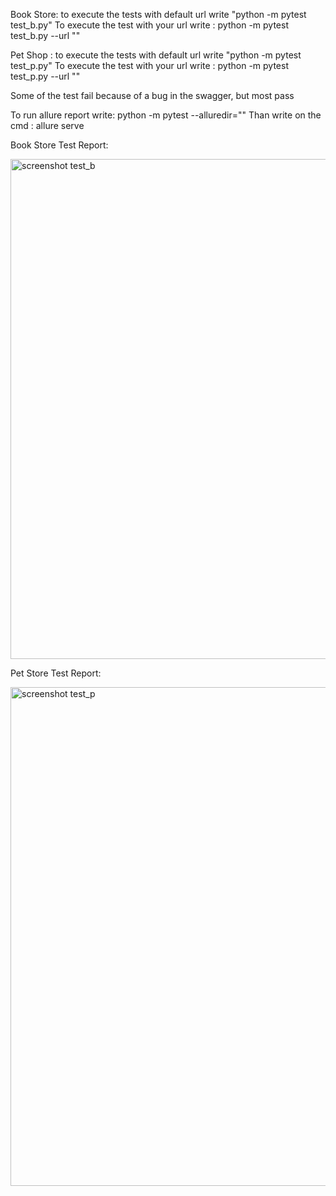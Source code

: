 Book Store: to execute the tests with default url write "python -m pytest test_b.py"
To execute the test with your url write : python -m pytest test_b.py --url "<your-url>"

Pet Shop : to execute the tests with default url write "python -m pytest test_p.py"
To execute the test with your url write : python -m pytest test_p.py --url "<your-url>"

Some of the test fail because of a bug in the swagger, but most pass


To run allure report write: python -m pytest --alluredir="<yourlocation>" <testname>
Than write on the cmd : allure serve <yourlocation>

Book Store Test Report:

<img width="800" alt="screenshot test_b" src="https://user-images.githubusercontent.com/97604250/186412660-4aa0c345-af39-4701-a837-944a0cc87725.png">


Pet Store Test Report:

<img width="798" alt="screenshot test_p" src="https://user-images.githubusercontent.com/97604250/186412769-8d16f558-0141-4e9a-9c05-409a9ed6e181.png">


